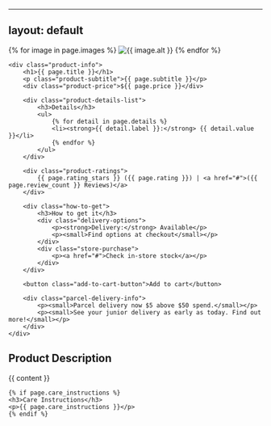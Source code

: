 <!-- _layouts/product.html -->
---
layout: default
---

<div class="product-detail-page">
    <div class="product-images-carousel">
        {% for image in page.images %}
        <img src="{{ image.src | relative_url }}" alt="{{ image.alt }}">
        {% endfor %}
    </div>

    <div class="product-info">
        <h1>{{ page.title }}</h1>
        <p class="product-subtitle">{{ page.subtitle }}</p>
        <div class="product-price">${{ page.price }}</div>

        <div class="product-details-list">
            <h3>Details</h3>
            <ul>
                {% for detail in page.details %}
                <li><strong>{{ detail.label }}:</strong> {{ detail.value }}</li>
                {% endfor %}
            </ul>
        </div>

        <div class="product-ratings">
            {{ page.rating_stars }} ({{ page.rating }}) | <a href="#">({{ page.review_count }} Reviews)</a>
        </div>

        <div class="how-to-get">
            <h3>How to get it</h3>
            <div class="delivery-options">
                <p><strong>Delivery:</strong> Available</p>
                <p><small>Find options at checkout</small></p>
            </div>
            <div class="store-purchase">
                <p><a href="#">Check in-store stock</a></p>
            </div>
        </div>

        <button class="add-to-cart-button">Add to cart</button>

        <div class="parcel-delivery-info">
            <p><small>Parcel delivery now $5 above $50 spend.</small></p>
            <p><small>See your junior delivery as early as today. Find out more!</small></p>
        </div>
    </div>
</div>

<div class="product-details-section">
    <h2>Product Description</h2>
    {{ content }}
    
    {% if page.care_instructions %}
    <h3>Care Instructions</h3>
    <p>{{ page.care_instructions }}</p>
    {% endif %}
</div>
